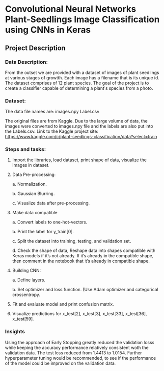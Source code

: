 # Convolutional Neural Networks Plant-Seedlings Image Classification using CNNs in Keras

## Project Description

### Data Description:

From the outset we are provided with a dataset of images of plant seedlings at various stages of growtth. Each image has a filename that is its
unique id. The dataset comprises of 12 plant species. The goal of the project is to create a classifier capable of determining a plant's
species from a photo.

### Dataset:


The data file names are:
images.npy
Label.csv

The original files are from Kaggle. Due to the large volume of data, the images were converted to images.npy file and the labels are also put into the Labels.csv.
Link to the Kaggle project site: https://www.kaggle.com/c/plant-seedlings-classification/data?select=train

### Steps and tasks:

1. Import the libraries, load dataset, print shape of data, visualize the images in dataset. 

2. Data Pre-processing:

    a. Normalization.

    b. Gaussian Blurring.
  
    c. Visualize data after pre-processing.
  
3. Make data compatible

    a. Convert labels to one-hot-vectors.

    b. Print the label for y_train[0].

    c. Split the dataset into training, testing, and validation set.

    d. Check the shape of data, Reshape data into shapes compatible with Keras models if it’s not already. If it’s
       already in the compatible shape, then comment in the notebook that it’s already in compatible shape.
     
4. Building CNN:

    a. Define layers.

    b. Set optimizer and loss function. (Use Adam optimizer and categorical crossentropy.
  
5. Fit and evaluate model and print confusion matrix.

6. Visualize predictions for x_test[2], x_test[3], x_test[33], x_test[36], x_test[59].

### Insights

Using the approach of Early Stopping greatly reduced the validation losss while keeping the accuracy performance relatively consistent woth the validation data. The test loss reduced from 1.4413 to 1.0154. Further hyperparameter tuning would be recommended, to see if the performance of the model could be improved on the validation data. 
